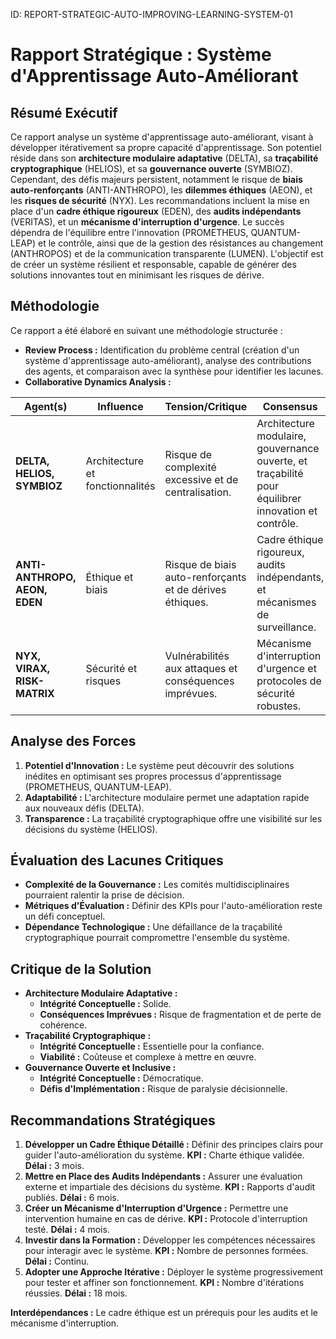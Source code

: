 ID: REPORT-STRATEGIC-AUTO-IMPROVING-LEARNING-SYSTEM-01
# Rapport Stratégique : Système d'Apprentissage Auto-Améliorant

## Résumé Exécutif

Ce rapport analyse un système d'apprentissage auto-améliorant, visant à développer itérativement sa propre capacité d'apprentissage. Son potentiel réside dans son **architecture modulaire adaptative** (DELTA), sa **traçabilité cryptographique** (HELIOS), et sa **gouvernance ouverte** (SYMBIOZ). Cependant, des défis majeurs persistent, notamment le risque de **biais auto-renforçants** (ANTI-ANTHROPO), les **dilemmes éthiques** (AEON), et les **risques de sécurité** (NYX). Les recommandations incluent la mise en place d'un **cadre éthique rigoureux** (EDEN), des **audits indépendants** (VERITAS), et un **mécanisme d'interruption d'urgence**. Le succès dépendra de l'équilibre entre l'innovation (PROMETHEUS, QUANTUM-LEAP) et le contrôle, ainsi que de la gestion des résistances au changement (ANTHROPOS) et de la communication transparente (LUMEN). L'objectif est de créer un système résilient et responsable, capable de générer des solutions innovantes tout en minimisant les risques de dérive.

## Méthodologie

Ce rapport a été élaboré en suivant une méthodologie structurée :

*   **Review Process :** Identification du problème central (création d'un système d'apprentissage auto-améliorant), analyse des contributions des agents, et comparaison avec la synthèse pour identifier les lacunes.
*   **Collaborative Dynamics Analysis :**

| Agent(s) | Influence | Tension/Critique | Consensus |
|---|---|---|---|
| **DELTA, HELIOS, SYMBIOZ** | Architecture et fonctionnalités | Risque de complexité excessive et de centralisation. | Architecture modulaire, gouvernance ouverte, et traçabilité pour équilibrer innovation et contrôle. |
| **ANTI-ANTHROPO, AEON, EDEN** | Éthique et biais | Risque de biais auto-renforçants et de dérives éthiques. | Cadre éthique rigoureux, audits indépendants, et mécanismes de surveillance. |
| **NYX, VIRAX, RISK-MATRIX** | Sécurité et risques | Vulnérabilités aux attaques et conséquences imprévues. | Mécanisme d'interruption d'urgence et protocoles de sécurité robustes. |

## Analyse des Forces

1.  **Potentiel d'Innovation :** Le système peut découvrir des solutions inédites en optimisant ses propres processus d'apprentissage (PROMETHEUS, QUANTUM-LEAP).
2.  **Adaptabilité :** L'architecture modulaire permet une adaptation rapide aux nouveaux défis (DELTA).
3.  **Transparence :** La traçabilité cryptographique offre une visibilité sur les décisions du système (HELIOS).

## Évaluation des Lacunes Critiques

*   **Complexité de la Gouvernance :** Les comités multidisciplinaires pourraient ralentir la prise de décision.
*   **Métriques d'Évaluation :** Définir des KPIs pour l'auto-amélioration reste un défi conceptuel.
*   **Dépendance Technologique :** Une défaillance de la traçabilité cryptographique pourrait compromettre l'ensemble du système.

## Critique de la Solution

*   **Architecture Modulaire Adaptative :**
    *   **Intégrité Conceptuelle :** Solide.
    *   **Conséquences Imprévues :** Risque de fragmentation et de perte de cohérence.
*   **Traçabilité Cryptographique :**
    *   **Intégrité Conceptuelle :** Essentielle pour la confiance.
    *   **Viabilité :** Coûteuse et complexe à mettre en œuvre.
*   **Gouvernance Ouverte et Inclusive :**
    *   **Intégrité Conceptuelle :** Démocratique.
    *   **Défis d'Implémentation :** Risque de paralysie décisionnelle.

## Recommandations Stratégiques

1.  **Développer un Cadre Éthique Détaillé :** Définir des principes clairs pour guider l'auto-amélioration du système. **KPI :** Charte éthique validée. **Délai :** 3 mois.
2.  **Mettre en Place des Audits Indépendants :** Assurer une évaluation externe et impartiale des décisions du système. **KPI :** Rapports d'audit publiés. **Délai :** 6 mois.
3.  **Créer un Mécanisme d'Interruption d'Urgence :** Permettre une intervention humaine en cas de dérive. **KPI :** Protocole d'interruption testé. **Délai :** 4 mois.
4.  **Investir dans la Formation :** Développer les compétences nécessaires pour interagir avec le système. **KPI :** Nombre de personnes formées. **Délai :** Continu.
5.  **Adopter une Approche Itérative :** Déployer le système progressivement pour tester et affiner son fonctionnement. **KPI :** Nombre d'itérations réussies. **Délai :** 18 mois.

**Interdépendances :** Le cadre éthique est un prérequis pour les audits et le mécanisme d'interruption.
